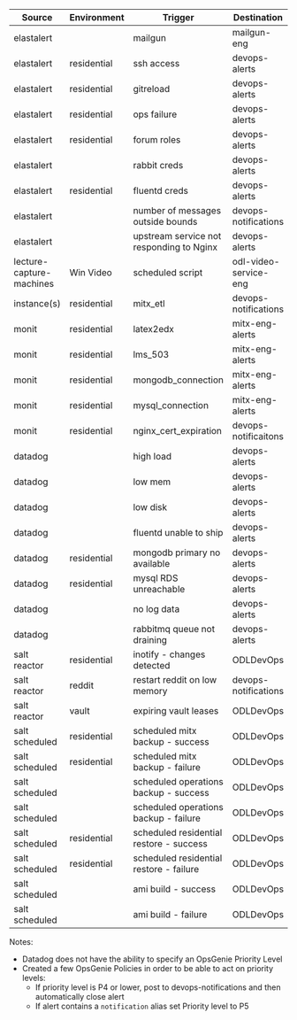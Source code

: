 | Source                          | Environment        | Trigger                                   | Destination            | Schedule | OpsGenie |
| --------------------------------| ------------------ | ----------------------------------------- | ---------------------- | ---------| ---------|
| elastalert                      |                    | mailgun                                   | mailgun-eng            |          |          |
| elastalert                      | residential        | ssh access                                | devops-alerts          |          | P2       |
| elastalert                      | residential        | gitreload                                 | devops-alerts          |          | P3       |
| elastalert                      | residential        | ops failure                               | devops-alerts          |          | P1       |
| elastalert                      | residential        | forum roles                               | devops-alerts          |          | P3       |
| elastalert                      |                    | rabbit creds                              | devops-alerts          |          | P2       |
| elastalert                      | residential        | fluentd creds                             | devops-alerts          |          | P2       |
| elastalert                      |                    | number of messages outside bounds         | devops-notifications   |          | P5       |
| elastalert                      |                    | upstream service not responding to Nginx  | devops-alerts          |          | P1       |
| lecture-capture-machines        | Win Video          | scheduled script                          | odl-video-service-eng  | nightly  |          |
| instance(s)                     | residential        | mitx_etl                                  | devops-notifications   |          |          |
| monit                           | residential        | latex2edx                                 | mitx-eng-alerts        |          |          |
| monit                           | residential        | lms_503                                   | mitx-eng-alerts        |          |          |
| monit                           | residential        | mongodb_connection                        | mitx-eng-alerts        |          |          |
| monit                           | residential        | mysql_connection                          | mitx-eng-alerts        |          |          |
| monit                           | residential        | nginx_cert_expiration                     | devops-notificaitons   |          |          |
| datadog                         |                    | high load                                 | devops-alerts          |          | P3       |
| datadog                         |                    | low mem                                   | devops-alerts          |          | P3       |
| datadog                         |                    | low disk                                  | devops-alerts          |          | P3       |
| datadog                         |                    | fluentd unable to ship                    | devops-alerts          |          | P3       |
| datadog                         | residential        | mongodb primary no available              | devops-alerts          |          | P3       |
| datadog                         | residential        | mysql RDS unreachable                     | devops-alerts          |          | P3       |
| datadog                         |                    | no log data                               | devops-alerts          |          | P3       |
| datadog                         |                    | rabbitmq queue not draining               | devops-alerts          |          | P3       |
| salt reactor                    | residential        | inotify - changes detected                | ODLDevOps              |          |          |
| salt reactor                    | reddit             | restart reddit on low memory              | devops-notifications   |          | P4       |
| salt reactor                    | vault              | expiring vault leases                     | ODLDevOps              | weekly   |          |
| salt scheduled                  | residential        | scheduled mitx backup - success           | ODLDevOps              | nightly  |          |
| salt scheduled                  | residential        | scheduled mitx backup - failure           | ODLDevOps              | nightly  |          |
| salt scheduled                  |                    | scheduled operations backup - success     | ODLDevOps              | nightly  |          |
| salt scheduled                  |                    | scheduled operations backup - failure     | ODLDevOps              | nightly  |          |
| salt scheduled                  | residential        | scheduled residential restore - success   | ODLDevOps              | weekly   |          |
| salt scheduled                  | residential        | scheduled residential restore - failure   | ODLDevOps              | weekly   |          |
| salt scheduled                  |                    | ami build - success                       | ODLDevOps              |          |          |
| salt scheduled                  |                    | ami build - failure                       | ODLDevOps              |          |          |

Notes:
- Datadog does not have the ability to specify an OpsGenie Priority Level
- Created a few OpsGenie Policies in order to be able to act on priority levels:
  - If priority level is P4 or lower, post to devops-notifications and then automatically close alert
  - If alert contains a `notification` alias set Priority level to P5